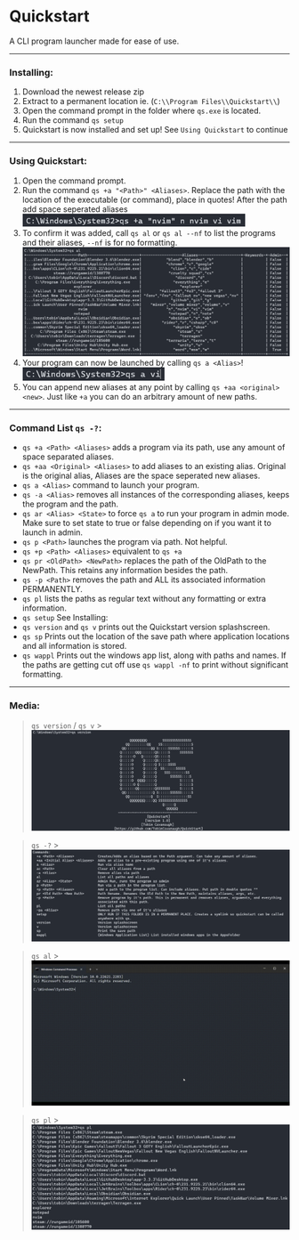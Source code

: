 # Quickstart

A CLI program launcher made for ease of use.

---

### Installing:

1. Download the newest release zip
2. Extract to a permanent location ie. (`C:\\Program Files\\Quickstart\\`)
3. Open the command prompt in the folder where `qs.exe` is located.
4. Run the command `qs setup`
5. Quickstart is now installed and set up! See `Using Quickstart` to continue

---

### Using Quickstart:

1. Open the command prompt.
2. Run the command `qs +a "<Path>" <Aliases>`. Replace the path with the location of the executable (or command), place in quotes! After the path add space seperated aliases <img src="GitPage/qs_+a.png" alt="+a" width="400"/>
3. To confirm it was added, call `qs al` or `qs al --nf` to list the programs and their aliases, `--nf` is for no formatting.
   <br/><img src="GitPage/qs_al.png" alt="qs al" width="655"/>
4. Your program can now be launched by calling `qs a <Alias>`!
   <br/><img src="GitPage/qs_a.png" alt="qs a vi" width="255"/>
5. You can append new aliases at any point by calling `qs +aa <original> <new>`. Just like `+a` you can do an arbitrary amount of new paths.

---

### Command List `qs -?`:

- `qs +a <Path> <Aliases>` adds a program via its path, use any amount of space separated aliases.
- `qs +aa <Original> <Aliases>` to add aliases to an existing alias. Original is the original alias, Aliases are the space seperated new aliases.
- `qs a <Alias>` command to launch your program.
- `qs -a <Alias>` removes all instances of the corresponding aliases, keeps the program and the path.
- `qs ar <Alias> <State>` to force `qs a` to run your program in admin mode. Make sure to set state to true or false depending on if you want it to launch in admin.
- `qs p <Path>` launches the program via path. Not helpful.
- `qs +p <Path> <Aliases>` equivalent to `qs +a`
- `qs pr <OldPath> <NewPath>` replaces the path of the OldPath to the NewPath. This retains any information besides the path.
- `qs -p <Path>` removes the path and ALL its associated information PERMANENTLY.
- `qs pl` lists the paths as regular text without any formatting or extra information.
- `qs setup` See Installing:
- `qs version` and `qs v` prints out the Quickstart version splashscreen.
- `qs sp` Prints out the location of the save path where application locations and all information is stored.
- `qs wappl` Prints out the windows app list, along with paths and names. If the paths are getting cut off use `qs wappl -nf` to print without significant formatting.

---

### Media:

> `qs version` / `qs v` > ![](GitPage/qs_version.png)

> `qs -?` > ![](GitPage/qs.png)

> `qs al` > ![](GitPage/qs_al.gif)

> `qs pl` > ![](GitPage/qs_pl.png)
